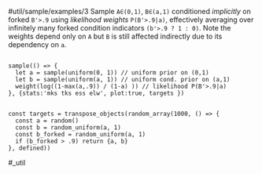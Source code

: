 #util/sample/examples/3 Sample `A∈(0,1)`, `B∈(a,1)` conditioned _implicitly_ on forked `B'>.9` using _likelihood weights_ `P(B'>.9|a)`, effectively averaging over infinitely many forked condition indicators `(b'>.9 ? 1 : 0)`. Note the weights depend only on `A` but `B` is still affected indirectly due to its dependency on `a`.
```js:js_input

sample(() => {
  let a = sample(uniform(0, 1)) // uniform prior on (0,1)
  let b = sample(uniform(a, 1)) // uniform cond. prior on (a,1)
  weight(log((1-max(a,.9)) / (1-a) )) // likelihood P(B'>.9|a)
}, {stats:'mks tks ess elw', plot:true, targets })

```
```js:js_removed

const targets = transpose_objects(random_array(1000, () => {
  const a = random()
  const b = random_uniform(a, 1)
  const b_forked = random_uniform(a, 1)
  if (b_forked > .9) return {a, b}
}, defined))

```
#_util